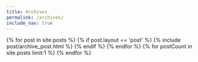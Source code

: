 ```yaml
---
title: Archives
permalink: /archives/
include_nav: true
---
```


<div class="archives" itemscope itemtype="http://schema.org/Blog">
{% for post in site.posts %}
{% if post.layout == 'post' %}
	{% include post/archive_post.html %}
{% endif %}
{% endfor %}
{% for postCount in site.posts limit:1 %}
  </ul>
{% endfor %}
</div>